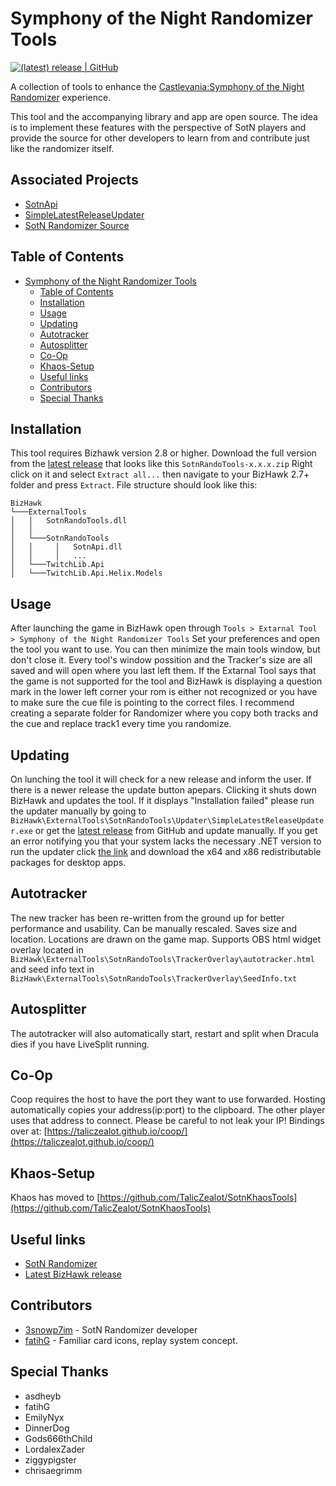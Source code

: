 # Symphony of the Night Randomizer Tools

[![(latest) release | GitHub](https://img.shields.io/github/release/TalicZealot/SotnRandoTools.svg?logo=github&logoColor=333333&style=popout)](https://github.com/TalicZealot/SotnRandoTools/releases/latest)

A collection of tools to enhance the [Castlevania:Symphony of the Night Randomizer](https://sotn.io) experience.

This tool and the accompanying library and app are open source. The idea is to implement these features with the perspective of SotN players and provide the source for other developers to learn from and contribute just like the randomizer itself.

## Associated Projects
* [SotnApi](https://github.com/TalicZealot/SotnApi)
* [SimpleLatestReleaseUpdater](https://github.com/TalicZealot/SimpleLatestReleaseUpdater)
* [SotN Randomizer Source](https://github.com/3snowp7im/SotN-Randomizer)

## Table of Contents

- [Symphony of the Night Randomizer Tools](#symphony-of-the-night-randomizer-tools)
  - [Table of Contents](#table-of-contents)
  - [Installation](#installation)
  - [Usage](#usage)
  - [Updating](#updating)
  - [Autotracker](#autotracker)
  - [Autosplitter](#autosplitter)
  - [Co-Op](#co-op)
  - [Khaos-Setup](#Khaos-Setup)
  - [Useful links](#useful-links)
  - [Contributors](#contributors)
  - [Special Thanks](#special-thanks)

## Installation
This tool requires Bizhawk version 2.8 or higher.
Download the full version from the [latest release](https://github.com/TalicZealot/SotnRandoTools/releases/latest) that looks like this `SotnRandoTools-x.x.x.zip`
Right click on it and select `Extract all...` then navigate to your BizHawk 2.7+ folder and press `Extract`.
File structure should look like this:
```
BizHawk
└───ExternalTools
│   │   SotnRandoTools.dll
│   │
│   └───SotnRandoTools
│   │     │   SotnApi.dll
│   │     │   ...
│   └───TwitchLib.Api
│   └───TwitchLib.Api.Helix.Models
```

## Usage
After launching the game in BizHawk open through ```Tools > Extarnal Tool > Symphony of the Night Randomizer Tools```
Set your preferences and open the tool you want to use. You can then minimize the main tools window, but don't close it.
Every tool's window possition and the Tracker's size are all saved and will open where you last left them.
If the Extarnal Tool says that the game is not supported for the tool and BizHawk is displaying a question mark in the lower left corner your rom is either not recognized or you have to make sure the cue file is pointing to the correct files. I recommend creating a separate folder for Randomizer where you copy both tracks and the cue and replace track1 every time you randomize.

## Updating
On lunching the tool it will check for a new release and inform the user. If there is a newer release the update button apepars. Clicking it shuts down BizHawk and updates the tool. If it displays "Installation failed" please run the updater manually by going to ```BizHawk\ExternalTools\SotnRandoTools\Updater\SimpleLatestReleaseUpdater.exe``` or get the [latest release](https://github.com/TalicZealot/SotnRandoTools/releases/latest) from GitHub and update manually. If you get an error notifying you that your system lacks the necessary .NET version to run the updater click [the link](https://dotnet.microsoft.com/download/dotnet/5.0/runtime?utm_source=getdotnetcore&utm_medium=referral) and download the x64 and x86 redistributable packages for desktop apps.

## Autotracker
The new tracker has been re-written from the ground up for better performance and usability. Can be manually rescaled. Saves size and location. Locations are drawn on the game map.
Supports OBS html widget overlay located in ```BizHawk\ExternalTools\SotnRandoTools\TrackerOverlay\autotracker.html``` and seed info text in  ```BizHawk\ExternalTools\SotnRandoTools\TrackerOverlay\SeedInfo.txt```

## Autosplitter
The autotracker will also automatically start, restart and split when Dracula dies if you have LiveSplit running.

## Co-Op
Coop requires the host to have the port they want to use forwarded. Hosting automatically copies your address(ip:port) to the clipboard. The other player uses that address to connect. Please be careful to not leak your IP!
Bindings over at: [https://taliczealot.github.io/coop/](https://taliczealot.github.io/coop/)

## Khaos-Setup
Khaos has moved to [https://github.com/TalicZealot/SotnKhaosTools](https://github.com/TalicZealot/SotnKhaosTools)

## Useful links
* [SotN Randomizer](https://sotn.io)
* [Latest BizHawk release](https://github.com/TASVideos/BizHawk/releases/latest)

## Contributors
* [3snowp7im](https://github.com/3snowp7im) - SotN Randomizer developer
* [fatihG](https://twitter.com/fatihG_) - Familiar card icons, replay system concept.

## Special Thanks
* asdheyb
* fatihG
* EmilyNyx
* DinnerDog
* Gods666thChild
* LordalexZader
* ziggypigster
* chrisaegrimm